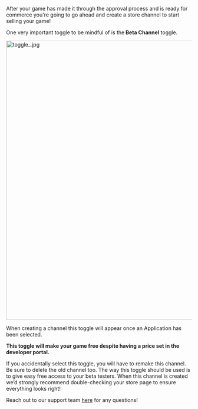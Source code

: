 <p><span style="font-weight: 400;">After your game has made it through the approval process and is ready for commerce you're going to go ahead and create a store channel to start selling your game! </span></p>
<p><span style="font-weight: 400;">One very important toggle to be mindful of is the</span><strong> Beta Channel</strong><span style="font-weight: 400;"> toggle.</span></p>
<p><span style="font-weight: 400;"><img src="https://support-dev.discord.com/hc/article_attachments/360023869691/toggle_.jpg" alt="toggle_.jpg" width="509" height="758"></span></p>
<p><span style="font-weight: 400;">When creating a channel this toggle will appear once an Application has been selected. </span></p>
<p><span style="font-weight: 400;"><strong>This toggle will make your game free despite having a price set in the developer portal.</strong> </span></p>
<p><span style="font-weight: 400;">If you accidentally select this toggle, you will have to remake this channel. Be sure to delete the old channel too. The way this toggle should be used is to give easy free access to your beta testers. When this channel is created we’d strongly recommend double-checking your store page to ensure everything looks right! <br></span></p>
<p class="callout"><span style="font-weight: 400;">Reach out to our support team <a href="https://dis.gd/devsupport" target="_self">here</a> for any questions! </span></p>